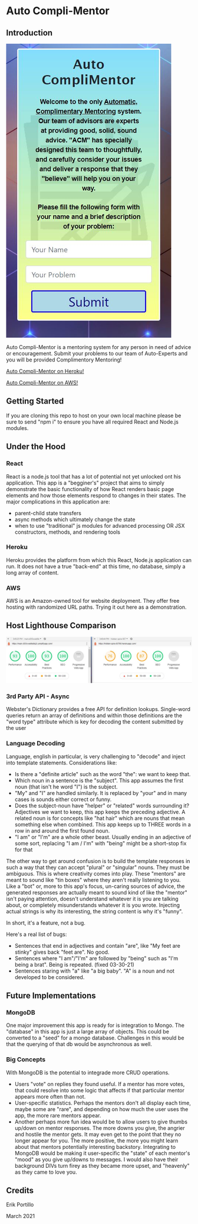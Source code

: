 # Auto Compli-Mentor

## Introduction

![autoCompliMentor](public/images/readMe.JPG)

Auto Compli-Mentor is a mentoring system for any person in need of advice or encouragement. Submit your problems to our team of Auto-Experts and you will be provided Complimentory Mentoring!

[Auto Compli-Mentor on Heroku!](https://hidden-spire-93760.herokuapp.com/)

[Auto Compli-Mentor on AWS!](https://main.d3l3xweb6e8q2c.amplifyapp.com/)

## Getting Started
If you are cloning this repo to host on your own local machine please be sure to send "npm i" to ensure you have all required React and Node.js modules. 

## Under the Hood
### React
React is a node.js tool that has a lot of potential not yet unlocked ont his application. This app is a "begginer's" project that aims to simply demonstrate the basic functionality of how React renders basic page elements and how those elements respond to changes in their states. The major complications in this application are:
* parent-child state transfers
* async methods which ultimately change the state
* when to use "traditional" js modules for advanced processing OR JSX constructors, methods, and rendering tools

### Heroku
Heroku provides the platform from which this React, Node.js application can run. It does not have a true "back-end" at this time, no database, simply a long array of content.

### AWS
AWS is an Amazon-owned tool for website deployment. They offer free hosting with randomized URL paths. Trying it out here as a demonstration.

## Host Lighthouse Comparison

![autoCompliMentor](public/images/lighthouse.JPG)


### 3rd Party API - Async
Webster's Dictionary provides a free API for definition lookups. Single-word queries return an array of definitions and within those definitions are the "word type" attribute which is key for decoding the content submitted by the user

### Language Decoding
Language, english in particular, is very challenging to "decode" and inject into template statements. Considerations like:
* Is there a "definite article" such as the word "the": we want to keep that.
* Which noun in a sentence is the "subject". This app assumes the first noun (that isn't he word "I") is the subject.
* "My" and "I" are handled similarly. It is replaced by "your" and in many cases is sounds either correct or funny.
* Does the subject-noun have "helper" or "related" words surrounding it? Adjectives we want to keep, this app keeps the preceding adjective. A related noun is for concepts like "hat hair" which are nouns that mean something else when combined. This app keeps up to THREE words in a row in and around the first found noun.
* "I am" or "I'm" are a whole other beast. Usually ending in an adjective of some sort, replacing "I am / I'm" with "being" might be a short-stop fix for that

The other way to get around confusion is to build the template responses in such a way that they can accept "plural" or "singular" nouns. They must be ambiguous. This is where creativity comes into play. These "mentors" are meant to sound like "tin boxes" where they aren't really listening to you. Like a "bot" or, more to this app's focus, un-caring sources of advice, the generated responses are actually meant to sound kind of like the "mentor" isn't paying attention, doesn't understand whatever it is you are talking about, or completely misunderstands whatever it is you wrote. Injecting actual strings is why its interesting, the string content is why it's "funny".

In short, it's a feature, not a bug.

Here's a real list of bugs:
* Sentences that end in adjectives and contain "are", like "My feet are stinky" gives back "feet are". No good.
* Sentences where "I am"/"I'm" are followed by "being" such as "I'm being a brat". Being is repeated. (fixed 03-30-21)
* Sentences staring with "a" like "a big baby". "A" is a noun and not developed to be considered.

## Future Implementations

### MongoDB
One major improvement this app is ready for is integration to Mongo. The "database" in this app is just a large array of objects. This could be converted to a "seed" for a mongo database. Challenges in this would be that the querying of that db would be asynchronous as well.

### Big Concepts
With MongoDB is the potential to integrade more CRUD operations.
* Users "vote" on replies they found useful. If a mentor has more votes, that could resolve into some logic that affects if that particular mentor appears more often than not.
* User-specific statistics. Perhaps the mentors don't all display each time, maybe some are "rare", and depending on how much the user uses the app, the more rare mentors appear. 
* Another perhaps more fun idea would be to allow users to give thumbs up/down on mentor responses. The more downs you give, the angrier and hostile the mentor gets. It may even get to the point that they no longer appear for you. The more positive, the more you might learn about that mentors potentially interesting backstory. Integrating to MongoDB would be making it user-specific the "state" of each mentor's "mood" as you give up/downs to messages. I would also have their background DIVs turn firey as they became more upset, and "heavenly" as they came to love you.

## Credits

Erik Portillo

March 2021